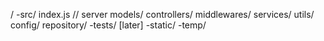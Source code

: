 /
    -src/
        index.js // server
        models/
        controllers/
        middlewares/
        services/
        utils/
        config/
        repository/
    -tests/ [later]
    -static/
    -temp/